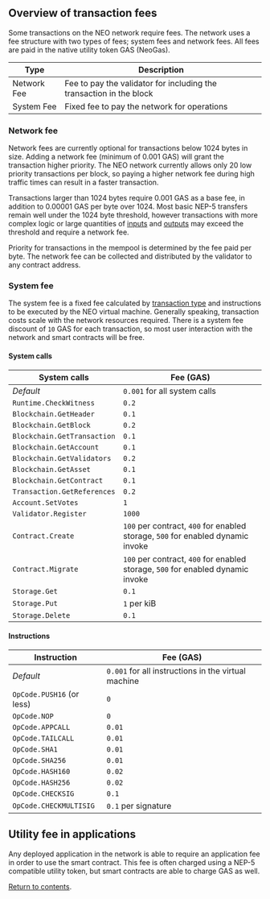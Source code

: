 ## Overview of transaction fees
Some transactions on the NEO network require fees. The network uses a fee structure with two types of fees; system fees and network fees. All fees are paid in the native utility token GAS (NeoGas).

| Type        | Description                                                         |
|-------------|---------------------------------------------------------------------|
| Network Fee | Fee to pay the validator for including the transaction in the block |
| System Fee  | Fixed fee to pay the network for operations                         |

### Network fee
Network fees are currently optional for transactions below 1024 bytes in size. Adding a network fee (minimum of 0.001 GAS) will grant the transaction higher priority. The NEO network currently allows only 20 low priority transactions per block, so paying a higher network fee during high traffic times can result in a faster transaction.

Transactions larger than 1024 bytes require 0.001 GAS as a base fee, in addition to 0.00001 GAS per byte over 1024. Most basic NEP-5 transfers remain well under the 1024 byte threshold, however transactions with more complex logic or large quantities of [inputs](2-Structure_of_NEO_transactions.md#inputs) and [outputs](2-Structure_of_NEO_transactions.md#outputs) may exceed the threshold and require a network fee.

Priority for transactions in the mempool is determined by the fee paid per byte. The network fee can be collected and distributed by the validator to any contract address.

### System fee
The system fee is a fixed fee calculated by [transaction type](3-NEO_transaction_types.md) and instructions to be executed by the NEO virtual machine. Generally speaking, transaction costs scale with the network resources required. There is a system fee discount of `10` GAS for each transaction, so most user interaction with the network and smart contracts will be free.

#### System calls

| System calls                | Fee (GAS)                                                                       |
|-----------------------------|---------------------------------------------------------------------------------|
| *Default*                   | `0.001` for all system calls                                                    |
| `Runtime.CheckWitness`      | `0.2`                                                                           |
| `Blockchain.GetHeader`      | `0.1`                                                                           |
| `Blockchain.GetBlock`       | `0.2`                                                                           |
| `Blockchain.GetTransaction` | `0.1`                                                                           |
| `Blockchain.GetAccount`     | `0.1`                                                                           |
| `Blockchain.GetValidators`  | `0.2`                                                                           |
| `Blockchain.GetAsset`       | `0.1`                                                                           |
| `Blockchain.GetContract`    | `0.1`                                                                           |
| `Transaction.GetReferences` | `0.2`                                                                           |
| `Account.SetVotes`          | `1`                                                                             |
| `Validator.Register`        | `1000`                                                                          |
| `Contract.Create`           | `100` per contract, `400` for enabled storage, `500` for enabled dynamic invoke |
| `Contract.Migrate`          | `100` per contract, `400` for enabled storage, `500` for enabled dynamic invoke |
| `Storage.Get`               | `0.1`                                                                           |
| `Storage.Put`               | `1` per kiB                                                                     |
| `Storage.Delete`            | `0.1`                                                                           |

#### Instructions

| Instruction               | Fee (GAS)                                           |
|---------------------------|-----------------------------------------------------|
| *Default*                 | `0.001` for all instructions in the virtual machine |
| `OpCode.PUSH16` (or less) | `0`                                                 |
| `OpCode.NOP`              | `0`                                                 |
| `OpCode.APPCALL`          | `0.01`                                              |
| `OpCode.TAILCALL`         | `0.01`                                              |
| `OpCode.SHA1`             | `0.01`                                              |
| `OpCode.SHA256`           | `0.01`                                              |
| `OpCode.HASH160`          | `0.02`                                              |
| `OpCode.HASH256`          | `0.02`                                              |
| `OpCode.CHECKSIG`         | `0.1`                                               |
| `OpCode.CHECKMULTISIG`    | `0.1` per signature                                 |

## Utility fee in applications
Any deployed application in the network is able to require an application fee in order to use the smart contract. This fee is often charged using a NEP-5 compatible utility token, but smart contracts are able to charge GAS as well.

[Return to contents](README.md#contents).
